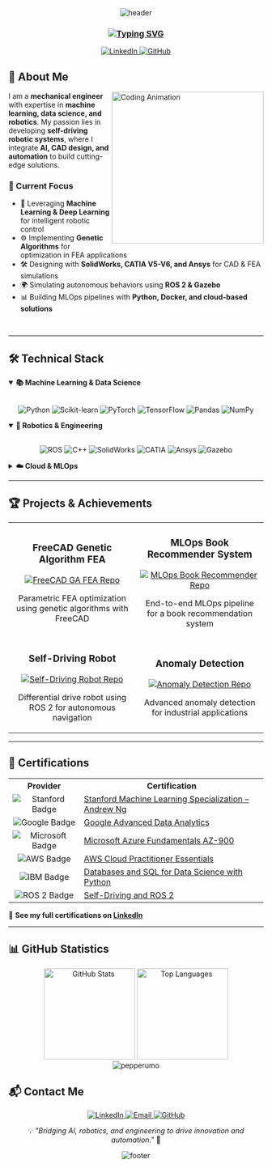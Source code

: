 <!-- Custom banner with modern design -->
<div align="center">
  <img src="https://capsule-render.vercel.app/api?type=waving&color=gradient&height=200&section=header&text=Giuseppe%20Rumore&fontSize=50&fontAlignY=35&animation=fadeIn&fontColor=white" alt="header" />
  
  <h3>
    <a href="https://git.io/typing-svg">
      <img src="https://readme-typing-svg.herokuapp.com?font=Fira+Code&size=24&pause=1500&center=true&vCenter=true&random=false&width=550&lines=Mechanical+Engineer;Machine+Learning+Engineer;Robotics+Specialist;CAD+%26+FEA+Expert" alt="Typing SVG" />
    </a>
  </h3>

  <p>
    <a href="https://www.linkedin.com/in/giuseppe-rumore-b2599961" target="_blank">
      <img src="https://img.shields.io/badge/LinkedIn-0A66C2?style=for-the-badge&logo=linkedin&logoColor=white" alt="LinkedIn" />
    </a>
    <a href="https://github.com/pepperumo" target="_blank">
      <img src="https://img.shields.io/badge/GitHub-181717?style=for-the-badge&logo=github&logoColor=white" alt="GitHub" />
    </a>
  </p>
</div>

## 🚀 About Me

<img align="right" width="300" src="https://media.giphy.com/media/L1R1tvI9svkIWwpVYr/giphy.gif" alt="Coding Animation" />

I am a **mechanical engineer** with expertise in **machine learning, data science, and robotics**. My passion lies in developing **self-driving robotic systems**, where I integrate **AI, CAD design, and automation** to build cutting-edge solutions.

### 🔹 Current Focus

- 🧠 Leveraging **Machine Learning & Deep Learning** for intelligent robotic control  
- ⚙️ Implementing **Genetic Algorithms** for optimization in FEA applications
- 🛠️ Designing with **SolidWorks, CATIA V5-V6, and Ansys** for CAD & FEA simulations  
- 🌍 Simulating autonomous behaviors using **ROS 2 & Gazebo**  
- 📊 Building MLOps pipelines with **Python, Docker, and cloud-based solutions**

<br clear="right"/>

---

## 🛠️ Technical Stack

<details open>
  <summary><b>📚 Machine Learning & Data Science</b></summary>
  <br>
  <p align="center">
    <img src="https://img.shields.io/badge/Python-3776AB?style=for-the-badge&logo=python&logoColor=white" alt="Python" />
    <img src="https://img.shields.io/badge/scikit--learn-F7931E?style=for-the-badge&logo=scikit-learn&logoColor=white" alt="Scikit-learn" />
    <img src="https://img.shields.io/badge/PyTorch-EE4C2C?style=for-the-badge&logo=pytorch&logoColor=white" alt="PyTorch" />
    <img src="https://img.shields.io/badge/TensorFlow-FF6F00?style=for-the-badge&logo=tensorflow&logoColor=white" alt="TensorFlow" />
    <img src="https://img.shields.io/badge/Pandas-150458?style=for-the-badge&logo=pandas&logoColor=white" alt="Pandas" />
    <img src="https://img.shields.io/badge/NumPy-013243?style=for-the-badge&logo=numpy&logoColor=white" alt="NumPy" />
  </p>
</details>

<details open>
  <summary><b>🤖 Robotics & Engineering</b></summary>
  <br>
  <p align="center">
    <img src="https://img.shields.io/badge/ROS-22314E?style=for-the-badge&logo=ros&logoColor=white" alt="ROS" />
    <img src="https://img.shields.io/badge/C++-00599C?style=for-the-badge&logo=cplusplus&logoColor=white" alt="C++" />
    <img src="https://img.shields.io/badge/SolidWorks-FF0000?style=for-the-badge&logo=dassaultsystemes&logoColor=white" alt="SolidWorks" />
    <img src="https://img.shields.io/badge/CATIA-005386?style=for-the-badge&logo=dassaultsystemes&logoColor=white" alt="CATIA" />
    <img src="https://img.shields.io/badge/Ansys-FFB71B?style=for-the-badge&logo=ansys&logoColor=black" alt="Ansys" />
    <img src="https://img.shields.io/badge/Gazebo-00AFF0?style=for-the-badge&logoColor=white" alt="Gazebo" />
  </p>
</details>

<details>
  <summary><b>☁️ Cloud & MLOps</b></summary>
  <br>
  <p align="center">
    <img src="https://img.shields.io/badge/AWS-232F3E?style=for-the-badge&logo=amazon-aws&logoColor=white" alt="AWS" />
    <img src="https://img.shields.io/badge/Azure-0078D4?style=for-the-badge&logo=microsoft-azure&logoColor=white" alt="Azure" />
    <img src="https://img.shields.io/badge/Google_Cloud-4285F4?style=for-the-badge&logo=google-cloud&logoColor=white" alt="GCP" />
    <img src="https://img.shields.io/badge/Docker-2496ED?style=for-the-badge&logo=docker&logoColor=white" alt="Docker" />
    <img src="https://img.shields.io/badge/Linux-FCC624?style=for-the-badge&logo=linux&logoColor=black" alt="Linux" />
    <img src="https://img.shields.io/badge/Git-F05032?style=for-the-badge&logo=git&logoColor=white" alt="Git" />
  </p>
</details>

---

## 🏆 Projects & Achievements

<div align="center">
  <table>
    <tr>
      <td width="50%">
        <h3 align="center">FreeCAD Genetic Algorithm FEA</h3>
        <p align="center">
          <a href="https://github.com/pepperumo/FreeCAD-genetic-algorithm_FEA" target="_blank">
            <img src="https://github-readme-stats.vercel.app/api/pin/?username=pepperumo&repo=FreeCAD-genetic-algorithm_FEA&theme=tokyonight" alt="FreeCAD GA FEA Repo"/>
          </a>
        </p>
        <p align="center">Parametric FEA optimization using genetic algorithms with FreeCAD</p>
      </td>
      <td width="50%">
        <h3 align="center">MLOps Book Recommender System</h3>
        <p align="center">
          <a href="https://github.com/pepperumo/MLOps_book_recommender_system" target="_blank">
            <img src="https://github-readme-stats.vercel.app/api/pin/?username=pepperumo&repo=MLOps_book_recommender_system&theme=tokyonight" alt="MLOps Book Recommender Repo"/>
          </a>
        </p>
        <p align="center">End-to-end MLOps pipeline for a book recommendation system</p>
      </td>
    </tr>
    <tr>
      <td width="50%">
        <h3 align="center">Self-Driving Robot</h3>
        <p align="center">
          <a href="https://github.com/pepperumo/Differential_self_driving_Robot_bumperbot" target="_blank">
            <img src="https://github-readme-stats.vercel.app/api/pin/?username=pepperumo&repo=Differential_self_driving_Robot_bumperbot&theme=tokyonight" alt="Self-Driving Robot Repo"/>
          </a>
        </p>
        <p align="center">Differential drive robot using ROS 2 for autonomous navigation</p>
      </td>
      <td width="50%">
        <h3 align="center">Anomaly Detection</h3>
        <p align="center">
          <a href="https://github.com/pepperumo/MVTEC-anomaly-detection" target="_blank">
            <img src="https://github-readme-stats.vercel.app/api/pin/?username=pepperumo&repo=MVTEC-anomaly-detection&theme=tokyonight" alt="Anomaly Detection Repo"/>
          </a>
        </p>
        <p align="center">Advanced anomaly detection for industrial applications</p>
      </td>
    </tr>
  </table>
</div>

---

## 📜 Certifications

<div align="center">
  <table>
    <tr>
      <th>Provider</th>
      <th>Certification</th>
    </tr>
    <tr>
      <td align="center">
        <img src="https://img.shields.io/badge/Stanford-8C1515?style=for-the-badge&logo=stanford&logoColor=white" alt="Stanford Badge"/>
      </td>
      <td><a href="https://www.coursera.org/account/accomplishments/specialization/RZS3DFHHQVDC">Stanford Machine Learning Specialization – Andrew Ng</a></td>
    </tr>
    <tr>
      <td align="center">
        <img src="https://img.shields.io/badge/Google-4285F4?style=for-the-badge&logo=google&logoColor=white" alt="Google Badge"/>
      </td>
      <td><a href="https://www.coursera.org/account/accomplishments/specialization/ZC2SLKO3FBZ0">Google Advanced Data Analytics</a></td>
    </tr>
    <tr>
      <td align="center">
        <img src="https://img.shields.io/badge/Microsoft-0078D4?style=for-the-badge&logo=microsoft&logoColor=white" alt="Microsoft Badge"/>
      </td>
      <td><a href="https://www.coursera.org/account/accomplishments/specialization/S5X2ISJLHPYU">Microsoft Azure Fundamentals AZ-900</a></td>
    </tr>
    <tr>
      <td align="center">
        <img src="https://img.shields.io/badge/AWS-232F3E?style=for-the-badge&logo=amazon-aws&logoColor=white" alt="AWS Badge"/>
      </td>
      <td><a href="https://www.coursera.org/account/accomplishments/verify/BBC8GIDMRWBB">AWS Cloud Practitioner Essentials</a></td>
    </tr>
    <tr>
      <td align="center">
        <img src="https://img.shields.io/badge/IBM-052FAD?style=for-the-badge&logo=ibm&logoColor=white" alt="IBM Badge"/>
      </td>
      <td><a href="https://www.coursera.org/account/accomplishments/verify/H7XUQXGI3O5M">Databases and SQL for Data Science with Python</a></td>
    </tr>
    <tr>
      <td align="center">
        <img src="https://img.shields.io/badge/ROS2-22314E?style=for-the-badge&logo=ros&logoColor=white" alt="ROS 2 Badge"/>
      </td>
      <td><a href="https://www.udemy.com/certificate/UC-b2344127-ae60-4358-9c42-8a33d449ea45/">Self-Driving and ROS 2</a></td>
    </tr>
  </table>
</div>

🔗 **See my full certifications on [LinkedIn](https://www.linkedin.com/in/giuseppe-rumore-b2599961/details/certifications/)**

---

## 📊 GitHub Statistics

<div align="center">
  <img src="https://github-readme-stats.vercel.app/api?username=pepperumo&show_icons=true&count_private=true&theme=tokyonight&hide_border=true" height="180px" alt="GitHub Stats"/>
  <img src="https://github-readme-stats.vercel.app/api/top-langs/?username=pepperumo&layout=compact&theme=tokyonight&hide_border=true&hide=jupyter%20notebook,html" height="180px" alt="Top Languages"/>
</div>

<div align="center">
  <img align="center" src="https://github-readme-streak-stats.herokuapp.com/?user=pepperumo&theme=radical&border=7F3FBF&background=0D1117" alt="pepperumo"/>
</div>

  
## 📬 Contact Me

<div align="center">
  <p>
    <a href="https://www.linkedin.com/in/giuseppe-rumore-b2599961/" target="_blank">
      <img src="https://img.shields.io/badge/LinkedIn-Connect-0A66C2?style=for-the-badge&logo=linkedin" alt="LinkedIn"/>
    </a>
    <a href="mailto:contact@giusepperumore.com" target="_blank">
      <img src="https://img.shields.io/badge/Email-Contact-D14836?style=for-the-badge&logo=gmail" alt="Email"/>
    </a>
    <a href="https://github.com/pepperumo" target="_blank">
      <img src="https://img.shields.io/badge/GitHub-Follow-181717?style=for-the-badge&logo=github" alt="GitHub"/>
    </a>
  </p>
  
  <p>💡 <i>"Bridging AI, robotics, and engineering to drive innovation and automation."</i> 🚀</p>
  
  <img src="https://capsule-render.vercel.app/api?type=waving&color=gradient&height=100&section=footer" alt="footer" />
</div>
